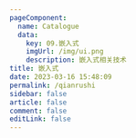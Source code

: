 ```yaml
---
pageComponent: 
  name: Catalogue
  data: 
    key: 09.嵌入式
    imgUrl: /img/ui.png
    description: 嵌入式相关技术
title: 嵌入式
date: 2023-03-16 15:48:09
permalink: /qianrushi
sidebar: false
article: false
comment: false
editLink: false
---
```


